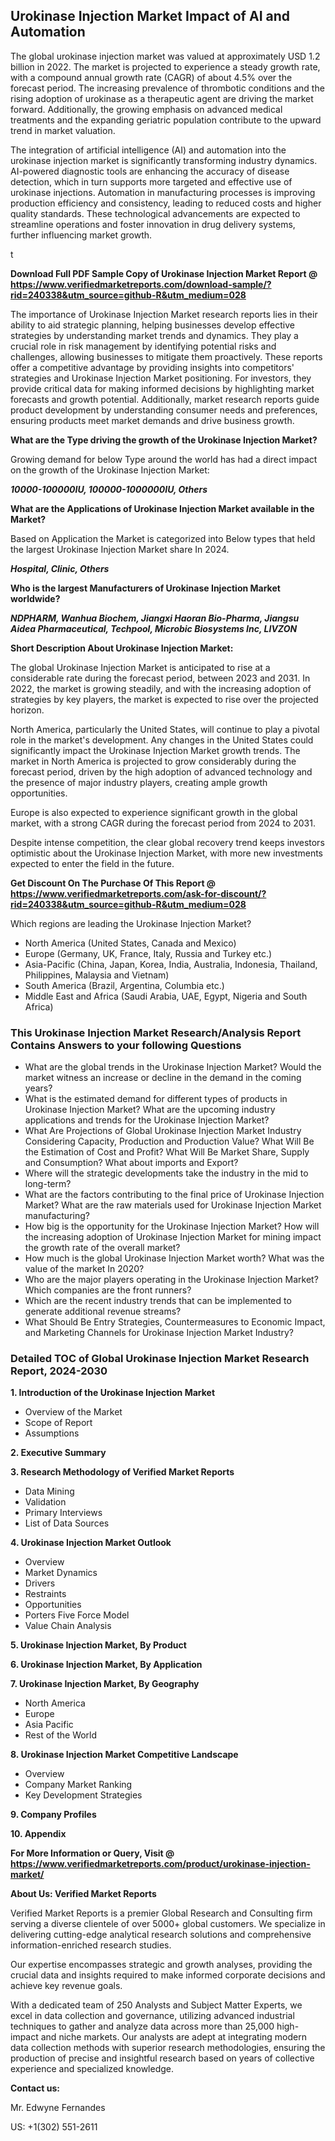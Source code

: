 <h2>Urokinase Injection Market Impact of AI and Automation</h2><p>The global urokinase injection market was valued at approximately USD 1.2 billion in 2022. The market is projected to experience a steady growth rate, with a compound annual growth rate (CAGR) of about 4.5% over the forecast period. The increasing prevalence of thrombotic conditions and the rising adoption of urokinase as a therapeutic agent are driving the market forward. Additionally, the growing emphasis on advanced medical treatments and the expanding geriatric population contribute to the upward trend in market valuation.</p><p>The integration of artificial intelligence (AI) and automation into the urokinase injection market is significantly transforming industry dynamics. AI-powered diagnostic tools are enhancing the accuracy of disease detection, which in turn supports more targeted and effective use of urokinase injections. Automation in manufacturing processes is improving production efficiency and consistency, leading to reduced costs and higher quality standards. These technological advancements are expected to streamline operations and foster innovation in drug delivery systems, further influencing market growth.</p>t</p><p id="" class=""><strong>Download Full PDF Sample Copy of Urokinase Injection Market Report @ <a href="https://www.verifiedmarketreports.com/download-sample/?rid=240338&utm_source=github-R&utm_medium=028" target="_blank">https://www.verifiedmarketreports.com/download-sample/?rid=240338&utm_source=github-R&utm_medium=028</a></strong></p><p>The importance of&nbsp;Urokinase Injection Market research reports lies in their ability to aid strategic planning, helping businesses develop effective strategies by understanding market trends and dynamics. They play a crucial role in risk management by identifying potential risks and challenges, allowing businesses to mitigate them proactively. These reports offer a competitive advantage by providing insights into competitors' strategies and Urokinase Injection Market positioning. For investors, they provide critical data for making informed decisions by highlighting market forecasts and growth potential. Additionally, market research reports guide product development by understanding consumer needs and preferences, ensuring products meet market demands and drive business growth.</p><p><strong>What are the&nbsp;Type driving the growth of the Urokinase Injection Market?</strong></p><p id="" class="">Growing demand for below Type around the world has had a direct impact on the growth of the Urokinase Injection Market:</p><em><strong>10000-100000IU, 100000-1000000IU, Others</strong></em></p><strong>What are the&nbsp;Applications&nbsp;of Urokinase Injection Market available in the Market?</strong></p><p id="" class="">Based on Application the Market is categorized into Below types that held the largest Urokinase Injection Market share In 2024.</p><em><strong>Hospital, Clinic, Others</strong></em></p><strong>Who is the largest Manufacturers of Urokinase Injection Market worldwide?</strong></p><p><em><strong>NDPHARM, Wanhua Biochem, Jiangxi Haoran Bio-Pharma, Jiangsu Aidea Pharmaceutical, Techpool, Microbic Biosystems Inc, LIVZON</strong></em></p><p id="" class=""><strong>Short Description About Urokinase Injection Market:</strong></p><p>The global Urokinase Injection Market is anticipated to rise at a considerable rate during the forecast period, between 2023 and 2031. In 2022, the market is growing steadily, and with the increasing adoption of strategies by key players, the market is expected to rise over the projected horizon.</p><p>North America, particularly the United States, will continue to play a pivotal role in the market's development. Any changes in the United States could significantly impact the Urokinase Injection Market growth trends. The market in North America is projected to grow considerably during the forecast period, driven by the high adoption of advanced technology and the presence of major industry players, creating ample growth opportunities.</p><p>Europe is also expected to experience significant growth in the global market, with a strong CAGR during the forecast period from 2024 to 2031.</p><p>Despite intense competition, the clear global recovery trend keeps investors optimistic about the Urokinase Injection Market, with more new investments expected to enter the field in the future.</p><p id="" class=""><strong>Get Discount On The Purchase Of This Report @ <a href="https://www.verifiedmarketreports.com/ask-for-discount/?rid=240338&utm_source=github-R&utm_medium=028" target="_blank">https://www.verifiedmarketreports.com/ask-for-discount/?rid=240338&utm_source=github-R&utm_medium=028</a></strong></p>Which regions are leading the Urokinase Injection Market?</p><ul><li>North America (United States, Canada and Mexico)</li><li>Europe (Germany, UK, France, Italy, Russia and Turkey etc.)</li><li>Asia-Pacific (China, Japan, Korea, India, Australia, Indonesia, Thailand, Philippines, Malaysia and Vietnam)</li><li>South America (Brazil, Argentina, Columbia etc.)</li><li>Middle East and Africa (Saudi Arabia, UAE, Egypt, Nigeria and South Africa)</li></ul><h3 id="" class="">This Urokinase Injection Market Research/Analysis Report Contains Answers to your following Questions</h3><ul><li>What are the global trends in the Urokinase Injection Market? Would the market witness an increase or decline in the demand in the coming years?</li><li>What is the estimated demand for different types of products in Urokinase Injection Market? What are the upcoming industry applications and trends for the Urokinase Injection Market?</li><li>What Are Projections of Global Urokinase Injection Market Industry Considering Capacity, Production and Production Value? What Will Be the Estimation of Cost and Profit? What Will Be Market Share, Supply and Consumption? What about imports and Export?</li><li>Where will the strategic developments take the industry in the mid to long-term?</li><li>What are the factors contributing to the final price of Urokinase Injection Market? What are the raw materials used for Urokinase Injection Market manufacturing?</li><li>How big is the opportunity for the Urokinase Injection Market? How will the increasing adoption of Urokinase Injection Market for mining impact the growth rate of the overall market?</li><li>How much is the global Urokinase Injection Market worth? What was the value of the market In 2020?</li><li>Who are the major players operating in the Urokinase Injection Market? Which companies are the front runners?</li><li>Which are the recent industry trends that can be implemented to generate additional revenue streams?</li><li>What Should Be Entry Strategies, Countermeasures to Economic Impact, and Marketing Channels for Urokinase Injection Market Industry?</li></ul><h3 id="" class="">Detailed TOC of Global Urokinase Injection Market Research Report, 2024-2030</h3><p id="" class=""><strong>1. Introduction of the Urokinase Injection Market</strong></p><ul><li>Overview of the Market</li><li>Scope of Report</li><li>Assumptions</li></ul><p id="" class=""><strong>2. Executive Summary</strong></p><p id="" class=""><strong>3. Research Methodology of Verified Market Reports</strong></p><ul><li>Data Mining</li><li>Validation</li><li>Primary Interviews</li><li>List of Data Sources</li></ul><p id="" class=""><strong>4. Urokinase Injection Market Outlook</strong></p><ul><li>Overview</li><li>Market Dynamics</li><li>Drivers</li><li>Restraints</li><li>Opportunities</li><li>Porters Five Force Model</li><li>Value Chain Analysis</li></ul><p id="" class=""><strong>5. Urokinase Injection Market, By Product</strong></p><p id="" class=""><strong>6. Urokinase Injection Market, By Application</strong></p><p id="" class=""><strong>7. Urokinase Injection Market, By Geography</strong></p><ul><li>North America</li><li>Europe</li><li>Asia Pacific</li><li>Rest of the World</li></ul><p id="" class=""><strong>8. Urokinase Injection Market Competitive Landscape</strong></p><ul><li>Overview</li><li>Company Market Ranking</li><li>Key Development Strategies</li></ul><p id="" class=""><strong>9. Company Profiles</strong></p><p id="" class=""><strong>10. Appendix</strong></p><p id="" class=""><strong>For More Information or Query, Visit @ <a href="https://www.verifiedmarketreports.com/product/urokinase-injection-market/" target="_blank">https://www.verifiedmarketreports.com/product/urokinase-injection-market/</a></strong></p><p id="" class=""><strong>About Us: Verified Market Reports</strong></p><p id="" class="">Verified Market Reports is a premier Global Research and Consulting firm serving a diverse clientele of over 5000+ global customers. We specialize in delivering cutting-edge analytical research solutions and comprehensive information-enriched research studies.</p><p id="" class="">Our expertise encompasses strategic and growth analyses, providing the crucial data and insights required to make informed corporate decisions and achieve key revenue goals.</p><p id="" class="">With a dedicated team of 250 Analysts and Subject Matter Experts, we excel in data collection and governance, utilizing advanced industrial techniques to gather and analyze data across more than 25,000 high-impact and niche markets. Our analysts are adept at integrating modern data collection methods with superior research methodologies, ensuring the production of precise and insightful research based on years of collective experience and specialized knowledge.</p><p id="" class=""><strong>Contact us:</strong></p><p id="" class="">Mr. Edwyne Fernandes</p><p id="" class="">US: +1(302) 551-2611</p>